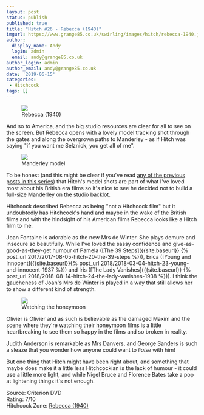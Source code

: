 ```yaml
---
layout: post
status: publish
published: true
title: "Hitch #26 - Rebecca (1940)"
imgurl: https://www.grange85.co.uk/swirling/images/hitch/rebecca-1940.jpg
author:
  display_name: Andy
  login: admin
  email: andy@grange85.co.uk
author_login: admin
author_email: andy@grange85.co.uk
date: '2019-06-15'
categories:
 - Hitchcock
tags: []
---
```

<figure class="aligncenter"><img src="{{site.baseurl}}/images/hitch/rebecca-1940.jpg" class="img-responsive" /><figcaption>Rebecca (1940)</figcaption></figure>
And so to America, and the big studio resources are clear for all to see on the screen. But Rebecca opens with a lovely model tracking shot through the gates and along the overgrown paths to Manderley - as if Hitch was saying "if you want me Selznick, you get all of me".

<div class="col-md-6 pull-right"><figure class="aligncenter"><img src="https://hitchcock.zone/1000/24/0023.jpg" class="img-responsive" /><figcaption>Manderley model</figcaption></figure></div>

To be honest (and this might be clear if you've read [any of the previous posts in this series](/swirling/category/hitchcock/)) that Hitch's model shots are part of what I've loved most about his British era films so it's nice to see he decided not to build a full-size Manderley on the studio backlot.

Hitchcock described Rebecca as being "not a Hitchcock film" but it undoubtedly has Hitchcock's hand and maybe in the wake of the British films and with the hindsight of his American films Rebecca looks like a Hitch film to me.

Joan Fontaine is adorable as the new Mrs de Winter. She plays demure and insecure so beautifully. While I've loved the sassy confidence and give-as-good-as-they-get humour of Pamela ([The 39 Steps]({{site.baseurl}}
{% post_url 2017/2017-08-05-hitch-20-the-39-steps %})), Erica ([Young and Innocent]({{site.baseurl}}{% post_url 2018/2018-03-04-hitch-23-young-and-innocent-1937 %})) and Iris ([The Lady Vanishes]({{site.baseurl}}
{% post_url 2018/2018-08-14-hitch-24-the-lady-vanishes-1938 %})). I think the gaucheness of Joan's Mrs de Winter is played in a way that still allows her to show a different kind of strength.

<div class="col-md-6 pull-right"><figure class="aligncenter"><img src="https://thejar.hitchcock.zone/1000/Rebecca%20(1940)/0498.jpg" class="img-responsive" /><figcaption>Watching the honeymoon</figcaption></figure></div>

Olivier is Olivier and as such is believable as the damaged Maxim and the scene where they're watching their honeymoon films is a little heartbreaking to see them so happy in the films and so broken in reality.

Judith Anderson is remarkable as Mrs Danvers, and George Sanders is such a sleaze that you wonder how anyone could want to _liaise_ with him!

But one thing that Hitch might have been right about, and something that maybe does make it a little less Hitchcockian is the lack of humour - it could use a little more light, and while Nigel Bruce and Florence Bates take a pop at lightening things it's not enough.

Source: Criterion DVD  
Rating: 7/10  
Hitchcock Zone: [Rebecca (1940)](https://the.hitchcock.zone/wiki/Rebecca_(1940))
